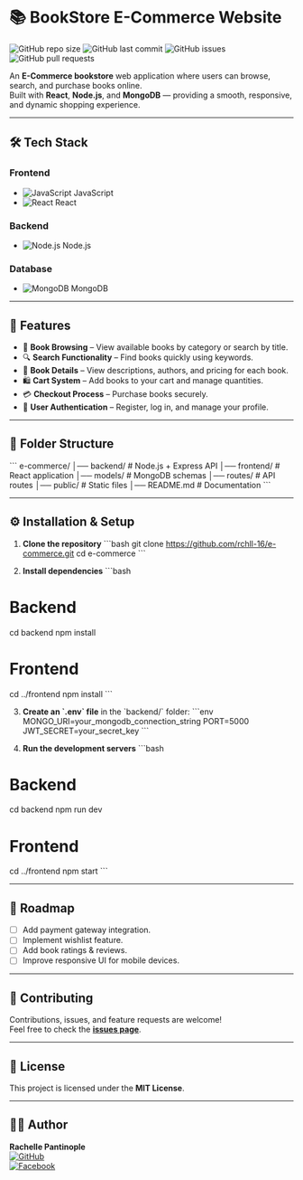 # 📚 BookStore E-Commerce Website

![GitHub repo size](https://img.shields.io/github/repo-size/rchll-16/e-commerce?color=blue)
![GitHub last commit](https://img.shields.io/github/last-commit/rchll-16/e-commerce?color=green)
![GitHub issues](https://img.shields.io/github/issues/rchll-16/e-commerce)
![GitHub pull requests](https://img.shields.io/github/issues-pr/rchll-16/e-commerce)

An **E-Commerce bookstore** web application where users can browse, search, and purchase books online.  
Built with **React**, **Node.js**, and **MongoDB** — providing a smooth, responsive, and dynamic shopping experience.

---

## 🛠 Tech Stack

### **Frontend**
- ![JavaScript](https://img.shields.io/badge/JavaScript-000?logo=javascript&logoColor=F7DF1E) JavaScript  
- ![React](https://img.shields.io/badge/React-20232A?logo=react&logoColor=61DAFB) React  

### **Backend**
- ![Node.js](https://img.shields.io/badge/Node.js-339933?logo=node.js&logoColor=fff) Node.js  

### **Database**
- ![MongoDB](https://img.shields.io/badge/MongoDB-4EA94B?logo=mongodb&logoColor=fff) MongoDB  

---

## 📖 Features
- 🛒 **Book Browsing** – View available books by category or search by title.
- 🔍 **Search Functionality** – Find books quickly using keywords.
- 📄 **Book Details** – View descriptions, authors, and pricing for each book.
- 🛍 **Cart System** – Add books to your cart and manage quantities.
- 💳 **Checkout Process** – Purchase books securely.
- 🔐 **User Authentication** – Register, log in, and manage your profile.

---

## 📂 Folder Structure
\`\`\`
e-commerce/
│── backend/        # Node.js + Express API
│── frontend/       # React application
│── models/         # MongoDB schemas
│── routes/         # API routes
│── public/         # Static files
│── README.md       # Documentation
\`\`\`

---

## ⚙️ Installation & Setup

1. **Clone the repository**
\`\`\`bash
git clone https://github.com/rchll-16/e-commerce.git
cd e-commerce
\`\`\`

2. **Install dependencies**
\`\`\`bash
# Backend
cd backend
npm install

# Frontend
cd ../frontend
npm install
\`\`\`

3. **Create an \`.env\` file** in the \`backend/\` folder:
\`\`\`env
MONGO_URI=your_mongodb_connection_string
PORT=5000
JWT_SECRET=your_secret_key
\`\`\`

4. **Run the development servers**
\`\`\`bash
# Backend
cd backend
npm run dev

# Frontend
cd ../frontend
npm start
\`\`\`

---

## 📌 Roadmap
- [ ] Add payment gateway integration.
- [ ] Implement wishlist feature.
- [ ] Add book ratings & reviews.
- [ ] Improve responsive UI for mobile devices.

---

## 🤝 Contributing
Contributions, issues, and feature requests are welcome!  
Feel free to check the **[issues page](https://github.com/rchll-16/e-commerce/issues)**.

---

## 📜 License
This project is licensed under the **MIT License**.

---

## 👩‍💻 Author
**Rachelle Pantinople**  
[![GitHub](https://img.shields.io/badge/GitHub-000?logo=github&logoColor=fff)](https://github.com/rchll-16)  
[![Facebook](https://img.shields.io/badge/Facebook-1877F2?logo=facebook&logoColor=fff)](https://facebook.com/)
